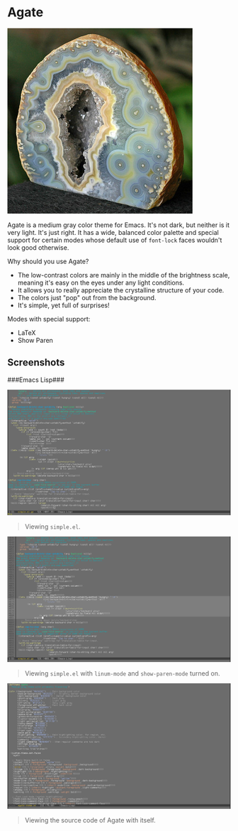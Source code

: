 Agate
=====

![A blueish agate geode](img/agate-geode.jpg)

Agate is a medium gray color theme for Emacs. It's not dark, but neither is it
very light. It's just right. It has a wide, balanced color palette and special
support for certain modes whose default use of `font-lock` faces wouldn't look
good otherwise.

Why should you use Agate?

* The low-contrast colors are mainly in the middle of the brightness scale,
  meaning it's easy on the eyes under any light conditions.
* It allows you to really appreciate the crystalline structure of your code.
* The colors just "pop" out from the background.
* It's simple, yet full of surprises!

Modes with special support:

* LaTeX
* Show Paren

Screenshots
-----------

###Emacs Lisp###

![simple.el screenshot](img/simple.el-bare-screenshot.png)

> Viewing `simple.el`.

![simple.el with extra modes screenshot](img/simple.el-extras-screenshot.png)

> Viewing `simple.el` with `linum-mode` and `show-paren-mode` turned on.

![agate-theme.el screenshot](img/agate-theme.el-screenshot.png)

> Viewing the source code of Agate with itself.
